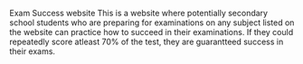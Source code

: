 Exam Success website
This is a website where potentially secondary school students who are preparing for examinations on any subject listed on the website can practice how to succeed in their examinations. If they could repeatedly score atleast 70% of the test, they are 
guarantteed success in their exams.
